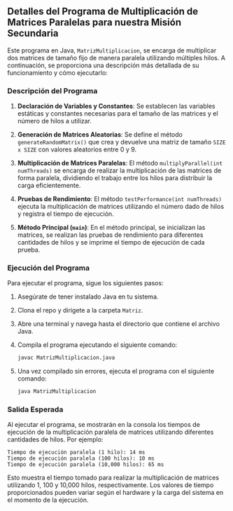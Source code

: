 ## Detalles del Programa de Multiplicación de Matrices Paralelas para nuestra Misión Secundaria

Este programa en Java, `MatrizMultiplicacion`, se encarga de multiplicar dos matrices de tamaño fijo de manera paralela utilizando múltiples hilos. A continuación, se proporciona una descripción más detallada de su funcionamiento y cómo ejecutarlo:

### Descripción del Programa

1. **Declaración de Variables y Constantes**: Se establecen las variables estáticas y constantes necesarias para el tamaño de las matrices y el número de hilos a utilizar.

2. **Generación de Matrices Aleatorias**: Se define el método `generateRandomMatrix()` que crea y devuelve una matriz de tamaño `SIZE x SIZE` con valores aleatorios entre 0 y 9.

3. **Multiplicación de Matrices Paralelas**: El método `multiplyParallel(int numThreads)` se encarga de realizar la multiplicación de las matrices de forma paralela, dividiendo el trabajo entre los hilos para distribuir la carga eficientemente.

4. **Pruebas de Rendimiento**: El método `testPerformance(int numThreads)` ejecuta la multiplicación de matrices utilizando el número dado de hilos y registra el tiempo de ejecución.

5. **Método Principal (`main`)**: En el método principal, se inicializan las matrices, se realizan las pruebas de rendimiento para diferentes cantidades de hilos y se imprime el tiempo de ejecución de cada prueba.

### Ejecución del Programa

Para ejecutar el programa, sigue los siguientes pasos:

1. Asegúrate de tener instalado Java en tu sistema.
2. Clona el repo y dirigete a la carpeta `Matriz`.
3. Abre una terminal y navega hasta el directorio que contiene el archivo Java.
4. Compila el programa ejecutando el siguiente comando:

   ```bash
   javac MatrizMultiplicacion.java
   ```

5. Una vez compilado sin errores, ejecuta el programa con el siguiente comando:

   ```bash
   java MatrizMultiplicacion
   ```

### Salida Esperada

Al ejecutar el programa, se mostrarán en la consola los tiempos de ejecución de la multiplicación paralela de matrices utilizando diferentes cantidades de hilos. Por ejemplo:


```
Tiempo de ejecución paralela (1 hilo): 14 ms
Tiempo de ejecución paralela (100 hilos): 10 ms
Tiempo de ejecución paralela (10,000 hilos): 65 ms
```

Esto muestra el tiempo tomado para realizar la multiplicación de matrices utilizando 1, 100 y 10,000 hilos, respectivamente. Los valores de tiempo proporcionados pueden variar según el hardware y la carga del sistema en el momento de la ejecución.

